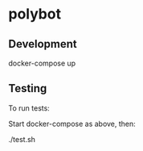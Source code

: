 # polybot

## Development

docker-compose up

## Testing

To run tests:

Start docker-compose as above, then:

./test.sh
